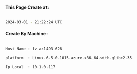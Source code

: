 
   
#### This Page Create at:

```bash

2024-03-01 - 21:22:24 UTC

```

#### Create By Machine:

```bash

Host Name : fv-az1493-626

platform  : Linux-6.5.0-1015-azure-x86_64-with-glibc2.35

Ip Local  : 10.1.0.117

```

